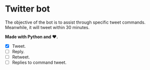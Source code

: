 # Twitter bot

The objective of the bot is to assist through specific tweet commands. Meanwhile, it will tweet within 30 minutes. 

**Made with Python and :heart:.**

- [X] Tweet.
- [ ] Reply.
- [ ] Retweet.
- [ ] Replies to command tweet.
